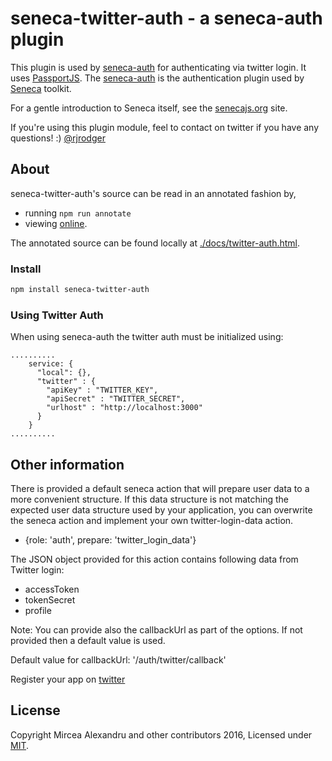 seneca-twitter-auth - a seneca-auth plugin
============================================

This plugin is used by [seneca-auth](https://www.npmjs.com/package/seneca-auth) for authenticating via twitter login.
It uses [PassportJS](http://passportjs.org). The [seneca-auth](https://www.npmjs.com/package/seneca-auth) is the
authentication plugin used by [Seneca](http://senecajs.org) toolkit.

For a gentle introduction to Seneca itself, see the [senecajs.org](http://senecajs.org) site.

If you're using this plugin module, feel to contact on twitter if you have any questions! :) [@rjrodger](http://twitter.com/rjrodger)

## About

seneca-twitter-auth's source can be read in an annotated fashion by,

- running `npm run annotate`
- viewing [online](http://htmlpreview.github.com/?https://github.com/senecajs/seneca-twitter-auth/blob/master/docs/twitter-auth.html).

The annotated source can be found locally at [./docs/twitter-auth.html](./docs/twitter-auth.html).

### Install

```sh
npm install seneca-twitter-auth
```

### Using Twitter Auth

When using seneca-auth the twitter auth must be initialized using:

```
..........
    service: {
      "local": {},
      "twitter" : {
        "apiKey" : "TWITTER_KEY",
        "apiSecret" : "TWITTER_SECRET",
        "urlhost" : "http://localhost:3000"
      }
    }
..........

```

## Other information

There is provided a default seneca action that will prepare user data to a more convenient structure.
If this data structure is not matching the expected user data structure used by your application, you can overwrite the
seneca action and implement your own twitter-login-data action.

 - {role: 'auth', prepare: 'twitter_login_data'}

The JSON object provided for this action contains following data from Twitter login:
 - accessToken
 - tokenSecret
 - profile


 Note: You can provide also the callbackUrl as part of the options. If not provided then a default value is used.

 Default value for callbackUrl: '/auth/twitter/callback'


Register your app on [twitter](https://apps.twitter.com/)

## License
Copyright Mircea Alexandru and other contributors 2016, Licensed under [MIT](./LICENSE).
